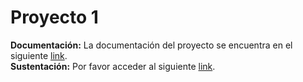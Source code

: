 # Proyecto 1

**Documentación:** La documentación del proyecto se encuentra en el siguiente [link](https://eafit-my.sharepoint.com/:w:/g/personal/emontoya_eafit_edu_co/EZ96jQN3yjdAlbwqfPhJ3OoBIMrMsOks3ljrp3L8cSrkSQ?e=YOcnh9).
<br>**Sustentación:** Por favor acceder al siguiente [link](https://www.youtube.com/watch?v=uT0jCaYa1B0).
